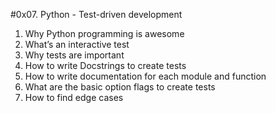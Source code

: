 #0x07. Python - Test-driven development

1. Why Python programming is awesome
2. What’s an interactive test
3. Why tests are important
4. How to write Docstrings to create tests
5. How to write documentation for each module and function
6. What are the basic option flags to create tests
7. How to find edge cases
